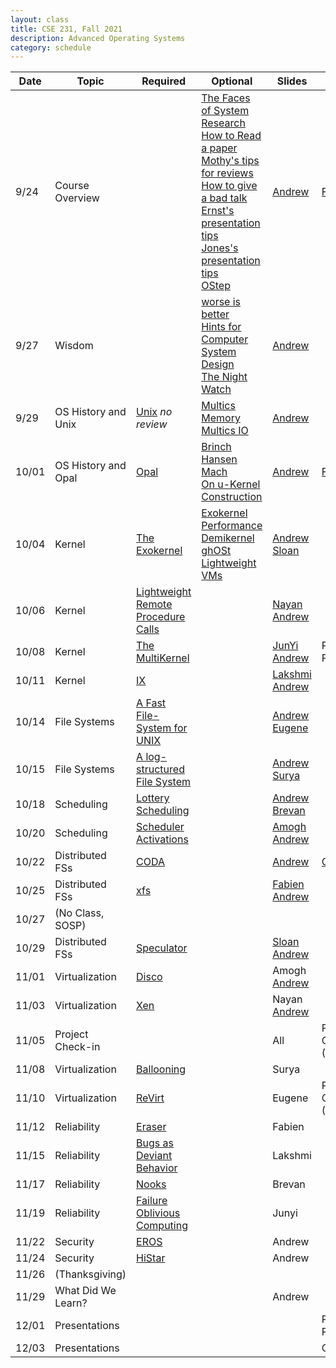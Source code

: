 ```yaml
---
layout: class
title: CSE 231, Fall 2021
description: Advanced Operating Systems
category: schedule
---
```


|    Date   | Topic | Required | Optional | Slides | Due |
|-----------|-------|----------|----------|--------|-----|
| 9/24 | Course Overview          |                        |[The Faces of System Research](https://www.usenix.org/legacy/event/hotos05/final_papers_backup/red_team/red_html/paper.html#foot32)<br />[How to Read a paper](https://www.albany.edu/spatial/WebsiteFiles/ResearchAdvices/how-to-read-a-paper.pdf)<br />[Mothy's tips for reviews](https://people.inf.ethz.ch/troscoe/pubs/review-writing.pdf)<br />[How to give a bad talk](https://people.eecs.berkeley.edu/~pattrsn/talks/BadTalk.pdf)<br />[Ernst's presentation tips](https://homes.cs.washington.edu/~mernst/advice/giving-talk.html)<br />[Jones's presentation tips](https://www.youtube.com/watch?v=sT_-owjKIbA)<br />[OStep](http://www.ostep.org)| [Andrew](https://docs.google.com/presentation/d/1amdthtJBQS6ZCnUT6MzoTnTDeuW-h1FHH8ka2wIgdXM/edit?usp=sharing) | [Form](https://forms.gle/gPqkojUxkTXep9jj9)|
| 9/27 | Wisdom                   |                        |[worse is better](https://www.dreamsongs.com/WorseIsBetter.html)<br />[Hints for Computer System Design](https://www.microsoft.com/en-us/research/wp-content/uploads/2016/02/acrobat-17.pdf)<br />[The Night Watch](https://www.usenix.org/system/files/1311_05-08_mickens.pdf)<br/>|[Andrew](https://docs.google.com/presentation/d/1ISQ4Aq6ZiTEOENcOeVFtOSdbfrVrXY3tMqFKUwAcVLk/edit?usp=sharing) | |
| 9/29 | OS History and Unix  | [Unix](/assets/pdf/unix.pdf) *no review*                                             |[Multics Memory](https://dl.acm.org/doi/10.1145/800001.811668)<br />[Multics IO](https://dl.acm.org/doi/10.1145/800212.806497) |[Andrew](https://docs.google.com/presentation/d/1TBELQranHLhsLsi3JZBsDandpx2AZKqyNmvpsWljJqs/edit?usp=sharing) | |
|10/01 | OS History and Opal  | [Opal](https://dl.acm.org/doi/10.1145/195792.195795)                                 |[Brinch Hansen](https://dl.acm.org/doi/10.1145/362258.362278)<br />[Mach](https://dl.acm.org/doi/10.5555/324493.325071)<br />[On u-Kernel Construction](https://dl.acm.org/doi/10.1145/224056.224075)<br /> |[Andrew](https://docs.google.com/presentation/d/1nJtoLuiuyem40WHCIOIB8cXNaXd-nmkRy4mbBs5lh1A/edit?usp=sharing) | [Form](https://forms.gle/N8JueuRdexe7C6Hu7)|
|10/04 | Kernel               | [The Exokernel](https://dl.acm.org/doi/10.1145/224056.224076)                        |[Exokernel Performance](https://dl.acm.org/doi/10.1145/268998.266644)<br />[Demikernel](https://sosp2021.mpi-sws.org/papers/sosp21-final319.pdf)<br />[ghOSt](https://sosp2021.mpi-sws.org/papers/sosp21-final25.pdf)<br />[Lightweight VMs](https://dl.acm.org/doi/10.1145/3132747.3132763) |[Andrew](https://docs.google.com/presentation/d/1WnjlpAIYhxJH-wh8mQmKjjhHvPKOR92YaIGXj1iascM/edit?usp=sharing)<br /> [Sloan](/assets/ppt/exokernel.pptx) | |
|10/06 | Kernel               | [Lightweight Remote Procedure Calls](https://dl.acm.org/doi/10.1145/77648.77650)     | |[Nayan](/assets/ppt/CSE231_LightWeightRPC.pptx)<br /> [Andrew](https://docs.google.com/presentation/d/1-iEC19sY_ev_51KxEkGMjuHfH3M-45A_GdyKOY8-VZw/edit?usp=sharing)  | |
|10/08 | Kernel               | [The MultiKernel](https://dl.acm.org/doi/10.1145/1629575.1629579)                    | |[JunYi](/assets/ppt/The_Multikernel.pttx)<br />[Andrew](https://docs.google.com/presentation/d/13Ec_l9N2VL31PmIlEVA-W17eguMsEgyV3MDMTqGbMio/edit?usp=sharing) | Project Proposal |
|10/11 | Kernel               | [IX](https://www.usenix.org/conference/osdi14/technical-sessions/presentation/belay) | |[Lakshmi](/assets/ptt/CSE231_IX.pptx) <br /> [Andrew](https://docs.google.com/presentation/d/1UqsHmBDDminh6nCQzY8HFmS3J0N1-jBU-ieCg_pu1Rw/edit?usp=sharing) | |
|10/14 | File Systems         | [A Fast File-System for UNIX](https://dl.acm.org/doi/10.1145/989.990)                | |[Andrew](https://docs.google.com/presentation/d/1pGDOhG8mkdbwF090VtHjrhslJq3Ftn053xyY80jHzpo/edit?usp=sharing)<br />[Eugene](/assets/pdf/CSE231_FFS.pdf) | |
|10/15 | File Systems         | [A log-structured File System](https://dl.acm.org/doi/10.1145/121132.121137)         | |[Andrew](https://docs.google.com/presentation/d/11IR_LiUbPKB3w2s42wc5W1EGdTN8gBh5fs_plqmUMxU/edit?usp=sharing)<br />[Surya](/assets/pdf/CSE231_LFS.pdf) | |
|10/18 | Scheduling           | [Lottery Scheduling](https://www.usenix.org/conference/osdi-94/lottery-scheduling-flexible-proportional-share-resource-management) | |[Andrew](https://docs.google.com/presentation/d/1wVEiOjZiYsH_caeQo7EBH2l_HkUrF79tyOz4iYZ9eQM/edit?usp=sharing) <br />[Brevan](/assets/pdf/CSE231_Lottery.pdf) | |
|10/20 | Scheduling           | [Scheduler Activations](https://dl.acm.org/doi/10.1145/121132.121151)                | |[Amogh](/assets/pdf/CSE231_SchedulerActivations.pdf)<br />[Andrew](https://docs.google.com/presentation/d/12BuL4GIS9a5L9OSbwz2PVdyagtn8MwSRTtHnjwfVGP4/edit?usp=sharing) | |
|10/22 | Distributed FSs      | [CODA](https://dl.acm.org/doi/10.1145/121133.121166)                                 | |[Andrew](https://docs.google.com/presentation/d/1JJxC7-hoAuiSwW7wGeMN9LEd4_gN9LSBP-2fwltxFT4/edit?usp=sharing) | [Quiz #1](https://docs.google.com/document/d/1bpSQht3dqjVEl4xB7mKTFt5TisSXaGy-WeUaNxMsAMw/edit?usp=sharing) |
|10/25 | Distributed FSs      | [xfs](https://dl.acm.org/doi/10.1145/225535.225537)                                  | |[Fabien](/assets/pdf/CSE231_XFS.pdf)<br />[Andrew](https://docs.google.com/presentation/d/16FZi0eQ4M7KWjcx9Z1DwHDbO2pmojE1kg19sxcU-_Zg/edit?usp=sharing)| |
|10/27 | (No Class, SOSP)     | | | | |
|10/29 | Distributed FSs      | [Speculator](https://dl.acm.org/doi/10.1145/1095809.1095829)                        | |[Sloan](/assets/pdf/CSE231_Speculator.pdf)<br />[Andrew](https://docs.google.com/presentation/d/1VD9YFD3pWKgqjqV1-Kju8U1Ewtnr5oM7381Iuhiu7UM/edit?usp=sharing) | |
|11/01 | Virtualization       | [Disco](https://dl.acm.org/doi/10.1145/265924.265930)   | |Amogh<br />[Andrew](/assets/pdf/CSE231_16.pdf) | |
|11/03 | Virtualization       | [Xen](https://dl.acm.org/doi/10.1145/945445.945462)    | |Nayan<br />[Andrew](/assets/pdf/CSE231_17.pdf) | |
|11/05 | Project Check-in     |                                    | |All | Project Check-in (Presentation) |
|11/08 | Virtualization       | [Ballooning](https://dl.acm.org/doi/10.1145/844128.844146)                         | |Surya | |
|11/10 | Virtualization       | [ReVirt](https://www.usenix.org/legacy/publications/library/proceedings/osdi02/tech/dunlap.html)        | |Eugene | Project Check-in (Paper) |
|11/12 | Reliability          | [Eraser](https://dl.acm.org/doi/10.1145/265924.265927)                  | |Fabien | |
|11/15 | Reliability          | [Bugs as Deviant Behavior](https://dl.acm.org/doi/10.1145/502034.502041)           | |Lakshmi | |
|11/17 | Reliability          | [Nooks](https://dl.acm.org/doi/abs/10.1145/945445.945466)                              | |Brevan | |
|11/19 | Reliability          | [Failure Oblivious Computing](https://www.usenix.org/conference/osdi-04/enhancing-server-availability-and-security-through-failure-oblivious-computing) | |Junyi | |
|11/22 | Security             | [EROS](https://dl.acm.org/doi/10.1145/319344.319163)    | |Andrew | |
|11/24 | Security             | [HiStar](https://www.usenix.org/legacy/events/osdi06/tech/zeldovich.html)    | |Andrew | |
|11/26 | (Thanksgiving)       |                           | | | |
|11/29 | What Did We Learn?   |                           | |Andrew | |
|12/01 | Presentations        |                           | | | Project Final Paper |
|12/03 | Presentations        |                           | | | Quiz #2 |



